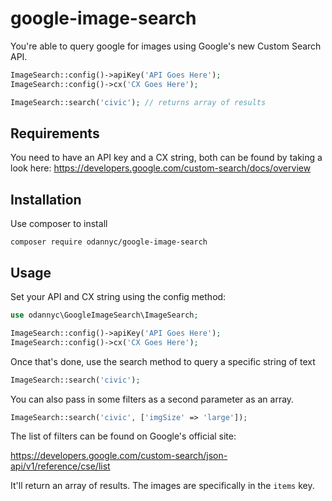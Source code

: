 # google-image-search
You're able to query google for images using Google's new Custom Search API.

``` php
ImageSearch::config()->apiKey('API Goes Here');
ImageSearch::config()->cx('CX Goes Here');

ImageSearch::search('civic'); // returns array of results
```

## Requirements
You need to have an API key and a CX string, both can be found by taking a look here:
https://developers.google.com/custom-search/docs/overview

## Installation
Use composer to install

`composer require odannyc/google-image-search`

## Usage
Set your API and CX string using the config method:

```php
use odannyc\GoogleImageSearch\ImageSearch;

ImageSearch::config()->apiKey('API Goes Here');
ImageSearch::config()->cx('CX Goes Here');
```

Once that's done, use the search method to query a specific string of text

```php
ImageSearch::search('civic');
```

You can also pass in some filters as a second parameter as an array.

```php
ImageSearch::search('civic', ['imgSize' => 'large']);
```

The list of filters can be found on Google's official site:

https://developers.google.com/custom-search/json-api/v1/reference/cse/list

It'll return an array of results. The images are specifically in the `items` key.
